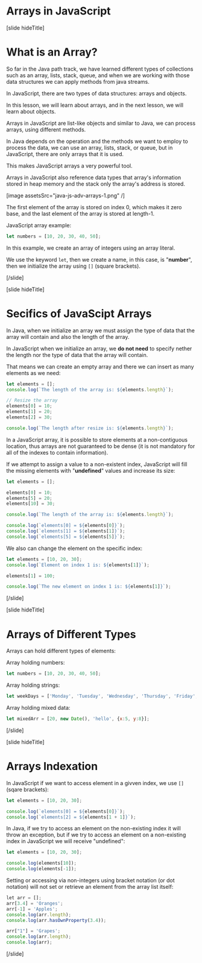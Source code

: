 # Arrays in JavaScript

[slide hideTitle]
# What is an Array?

So far in the Java path track, we have learned different types of collections such as an array, lists, stack, queue, and when we are working with those data structures we can apply methods from java streams.

In JavaScript, there are two types of data structures: arrays and objects.

In this lesson, we will learn about arrays, and in the next lesson, we will learn about objects.

Arrays in JavaScript are list-like objects and similar to Java, we can process arrays, using different methods.

In Java depends on the operation and the methods we want to employ to process the data, we can use an array, lists, stack, or queue, but in JavaScript, there are only arrays that it is used.

This makes JavaScript arrays a very powerful tool.

Arrays in JavaScript also reference data types that array's information stored in heap memory and the stack only the array's address is stored.

[image assetsSrc="java-js-adv-arrays-1.png" /]

The first element of the array is stored on index 0, which makes it zero base, and the last element of the array is stored at length-1.

JavaScript array example:

```js
let numbers = [10, 20, 30, 40, 50];
```

In this example, we create an array of integers using an array literal. 

We use the keyword `let`, then we create a name, in this case, is "**number**", then we initialize the array using `[]` (square brackets). 

[/slide]

[slide hideTitle]
# Secifics of JavaScipt Arrays

In Java, when we initialize an array we must assign the type of data that the array will contain and also the length of the array.

In JavaScript when we initialize an array, we **do not need** to specify nether the length nor the type of data that the array will contain.

That means we can create an empty array and there we can insert as many elements as we need:

```js live
let elements = [];
console.log(`The length of the array is: ${elements.length}`);

// Resize the array
elements[0] = 10; 
elements[1] = 20;
elements[2] = 30;

console.log(`The length after resize is: ${elements.length}`);
```

In a JavaScript array, it is possible to store elements at a non-contiguous location, thus arrays are not guaranteed to be dense (it is not mandatory for all of the indexes to contain information).

If we attempt to assign a value to a non-existent index, JavaScript will fill the missing elements with "**undefined**" values and increase its size:

```js live
let elements = [];

elements[0] = 10; 
elements[5] = 20;
elements[10] = 30;

console.log(`The length of the array is: ${elements.length}`);

console.log(`elements[0] = ${elements[0]}`);
console.log(`elements[1] = ${elements[1]}`);
console.log(`elements[5] = ${elements[5]}`);
```

We also can change the element on the specific index: 


```js live
let elements = [10, 20, 30];
console.log(`Element on index 1 is: ${elements[1]}`);

elements[1] = 100;

console.log(`The new element on index 1 is: ${elements[1]}`);

```

[/slide]

[slide hideTitle]
# Arrays of Different Types

Arrays can hold different types of elements:

Array holding numbers:
```js
let numbers = [10, 20, 30, 40, 50];
```

Array holding strings:
```js
let weekDays = ['Monday', 'Tuesday', 'Wednesday', 'Thursday', 'Friday', 'Saturday', 'Sunday'];
```

Array holding mixed data:
```js
let mixedArr = [20, new Date(), 'hello', {x:5, y:8}];
```
[/slide]

[slide hideTitle]
# Arrays Indexation

In JavaScript if we want to access element in a givven index, we use `[]` (sqare brackets):

```js live
let elements = [10, 20, 30];

console.log(`elements[0] = ${elements[0]}`);
console.log(`elements[2] = ${elements[1 + 1]}`);
```

In Java, if we try to access an element on the non-existing index it will throw an exception, but if we try to access an element on a non-existing index in JavaScript we will receive "undefined":

```js live
let elements = [10, 20, 30];

console.log(elements[10]);
console.log(elements[-1]);
```

Setting or accessing via non-integers using bracket notation (or dot notation) will not set or retrieve an element from the array list itself:

```js live
let arr = [];
arr[3.4] = 'Oranges';
arr[-1] = 'Apples';
console.log(arr.length);               
console.log(arr.hasOwnProperty(3.4));

arr["1"] = 'Grapes';
console.log(arr.length);
console.log(arr);
```
[/slide]